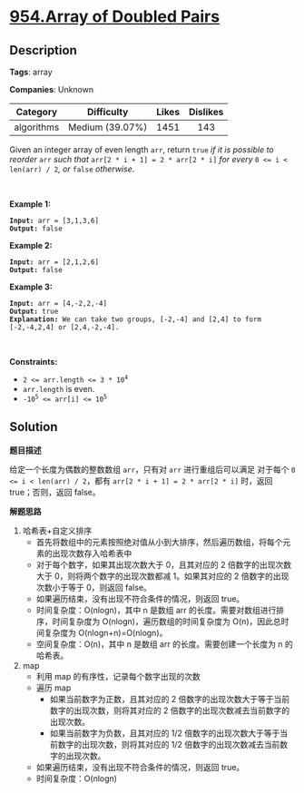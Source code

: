 # [954.Array of Doubled Pairs](https://leetcode.com/problems/array-of-doubled-pairs/description/)

## Description

**Tags**: array

**Companies**: Unknown

|  Category  |   Difficulty    | Likes | Dislikes |
| :--------: | :-------------: | :---: | :------: |
| algorithms | Medium (39.07%) | 1451  |   143    |

<p>Given an integer array of even length <code>arr</code>, return <code>true</code><em> if it is possible to reorder </em><code>arr</code><em> such that </em><code>arr[2 * i + 1] = 2 * arr[2 * i]</code><em> for every </em><code>0 &lt;= i &lt; len(arr) / 2</code><em>, or </em><code>false</code><em> otherwise</em>.</p>
<p>&nbsp;</p>
<p><strong class="example">Example 1:</strong></p>
<pre><code><strong>Input:</strong> arr = [3,1,3,6]
<strong>Output:</strong> false</code></pre>
<p><strong class="example">Example 2:</strong></p>
<pre><code><strong>Input:</strong> arr = [2,1,2,6]
<strong>Output:</strong> false</code></pre>
<p><strong class="example">Example 3:</strong></p>
<pre><code><strong>Input:</strong> arr = [4,-2,2,-4]
<strong>Output:</strong> true
<strong>Explanation:</strong> We can take two groups, [-2,-4] and [2,4] to form [-2,-4,2,4] or [2,4,-2,-4].</code></pre>
<p>&nbsp;</p>
<p><strong>Constraints:</strong></p>
<ul>
  <li><code>2 &lt;= arr.length &lt;= 3 * 10<sup>4</sup></code></li>
  <li><code>arr.length</code> is even.</li>
  <li><code>-10<sup>5</sup> &lt;= arr[i] &lt;= 10<sup>5</sup></code></li>
</ul>

## Solution

**题目描述**

给定一个长度为偶数的整数数组 `arr`，只有对 `arr` 进行重组后可以满足 对于每个 `0 <= i < len(arr) / 2`，都有 `arr[2 * i + 1] = 2 * arr[2 * i]` 时，返回 true；否则，返回 false。

**解题思路**

1. 哈希表+自定义排序
   - 首先将数组中的元素按照绝对值从小到大排序，然后遍历数组，将每个元素的出现次数存入哈希表中
   - 对于每个数字，如果其出现次数大于 0，且其对应的 2 倍数字的出现次数大于 0，则将两个数字的出现次数都减 1。如果其对应的 2 倍数字的出现次数小于等于 0，则返回 false。
   - 如果遍历结束，没有出现不符合条件的情况，则返回 true。
   - 时间复杂度：O(nlogn)，其中 n 是数组 arr 的长度。需要对数组进行排序，时间复杂度为 O(nlogn)，遍历数组的时间复杂度为 O(n)，因此总时间复杂度为 O(nlogn+n)=O(nlogn)。
   - 空间复杂度：O(n)，其中 n 是数组 arr 的长度。需要创建一个长度为 n 的哈希表。
2. map
   - 利用 map 的有序性，记录每个数字出现的次数
   - 遍历 map
     - 如果当前数字为正数，且其对应的 2 倍数字的出现次数大于等于当前数字的出现次数，则将其对应的 2 倍数字的出现次数减去当前数字的出现次数。
     - 如果当前数字为负数，且其对应的 1/2 倍数字的出现次数大于等于当前数字的出现次数，则将其对应的 1/2 倍数字的出现次数减去当前数字的出现次数。
   - 如果遍历结束，没有出现不符合条件的情况，则返回 true。
   - 时间复杂度：O(nlogn)
